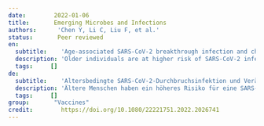 ```yaml
---
date:        2022-01-06
title:       Emerging Microbes and Infections
authors:      'Chen Y, Li C, Liu F, et al.'
status:       Peer reviewed
en:
  subtitle:    'Age-associated SARS-CoV-2 breakthrough infection and changes in immune response in mouse model'
  description: 'Older individuals are at higher risk of SARS-CoV-2 infection and severe outcome but the underlying mechanisms are incompletely understood. In addition, how age modulates SARS-CoV-2 re-infection and vaccine breakthrough infections remains largely unexplored. Here, we investigated age-associated SARS-CoV-2 pathogenesis, immune responses, and the occurrence of re-infection and vaccine breakthrough infection utilizing a wild type C57BL/6N mouse model. We demonstrated that interferon and adaptive antibody response upon SARS-CoV-2 challenge are significantly impaired in aged mice in comparison to young mice, which results in more effective virus replication and severe disease manifestations in the respiratory tract. Aged mice also showed increased susceptibility to re-infection due to insufficient immune protection acquired during primary infection. Importantly, two-dose COVID-19 mRNA vaccination conferred limited adaptive immune response among the aged mice which rendered them susceptible to SARS-CoV-2 infection. Collectively, our findings call for tailored and optimized treatment and prevention strategies against SARS-CoV-2 among the older individuals.'
  tags:     []
de: 
  subtitle:    'Altersbedingte SARS-CoV-2-Durchbruchsinfektion und Veränderungen der Immunantwort im Mausmodell'
  description: 'Ältere Menschen haben ein höheres Risiko für eine SARS-CoV-2-Infektion und einen schwerwiegenden Krankheitsverlauf, aber die zugrunde liegenden Mechanismen sind nur unvollständig bekannt. Darüber hinaus ist noch weitgehend unerforscht, wie das Alter die SARS-CoV-2-Reinfektion und die Durchbruchsinfektion mit dem Impfstoff beeinflusst. Hier untersuchten wir die altersassoziierte SARS-CoV-2-Pathogenese, die Immunreaktionen und das Auftreten von Reinfektionen und Impfstoffdurchbrüchen in einem C57BL/6N-Wildtyp-Mausmodell. Wir konnten zeigen, dass die Interferon- und adaptive Antikörperreaktion auf eine SARS-CoV-2-Infektion bei älteren Mäusen im Vergleich zu jungen Mäusen deutlich beeinträchtigt ist, was zu einer effektiveren Virusreplikation und schweren Krankheitsmanifestationen im Respirationstrakt führt. Ältere Mäuse zeigten auch eine erhöhte Anfälligkeit für eine erneute Infektion aufgrund eines unzureichenden Immunschutzes, der während der Primärinfektion erworben wurde. Wichtig ist, dass eine COVID-19-mRNA-Impfung mit zwei Dosen bei den alten Mäusen nur eine begrenzte adaptive Immunantwort hervorrief, die sie für eine SARS-CoV-2-Infektion anfällig machte. Insgesamt erfordern unsere Ergebnisse maßgeschneiderte und optimierte Behandlungs- und Präventionsstrategien gegen SARS-CoV-2 bei älteren Menschen.'
  tags:     []
group:       "Vaccines"
credit:        https://doi.org/10.1080/22221751.2022.2026741
---
```

